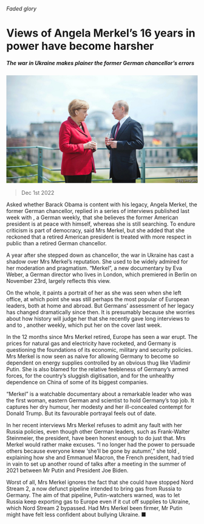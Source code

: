 ###### Faded glory

# Views of Angela Merkel’s 16 years in power have become harsher 

##### The war in Ukraine makes plainer the former German chancellor’s errors 

![image](images/20221203_EUP002.jpg) 

> Dec 1st 2022 

Asked whether Barack Obama is content with his legacy, Angela Merkel, the former German chancellor, replied in a series of interviews published last week with , a German weekly, that she believes the former American president is at peace with himself, whereas she is still searching. To endure criticism is part of democracy, said Mrs Merkel, but she added that she reckoned that a retired American president is treated with more respect in public than a retired German chancellor.

A year after she stepped down as chancellor, the war in Ukraine has cast a shadow over Mrs Merkel’s reputation. She used to be widely admired for her moderation and pragmatism. “Merkel”, a new documentary by Eva Weber, a German director who lives in London, which premiered in Berlin on November 23rd, largely reflects this view. 

On the whole, it paints a portrait of her as she was seen when she left office, at which point she was still perhaps the most popular of European leaders, both at home and abroad. But Germans’ assessment of her legacy has changed dramatically since then. It is presumably because she worries about how history will judge her that she recently gave long interviews to  and to , another weekly, which put her on the cover last week. 

In the 12 months since Mrs Merkel retired, Europe has seen a war erupt. The prices for natural gas and electricity have rocketed, and Germany is questioning the foundations of its economic, military and security policies. Mrs Merkel is now seen as naive for allowing Germany to become so dependent on energy supplies controlled by an obvious thug like Vladimir Putin. She is also blamed for the relative feebleness of Germany’s armed forces, for the country’s sluggish digitisation, and for the unhealthy dependence on China of some of its biggest companies.

“Merkel” is a watchable documentary about a remarkable leader who was the first woman, eastern German and scientist to hold Germany’s top job. It captures her dry humour, her modesty and her ill-concealed contempt for Donald Trump. But its favourable portrayal feels out of date. 

In her recent interviews Mrs Merkel refuses to admit any fault with her Russia policies, even though other German leaders, such as Frank-Walter Steinmeier, the president, have been honest enough to do just that. Mrs Merkel would rather make excuses. “I no longer had the power to persuade others because everyone knew ‘she’ll be gone by autumn’,” she told , explaining how she and Emmanuel Macron, the French president, had tried in vain to set up another round of talks after a meeting in the summer of 2021 between Mr Putin and President Joe Biden. 

Worst of all, Mrs Merkel ignores the fact that she could have stopped Nord Stream 2, a now defunct pipeline intended to bring gas from Russia to Germany. The aim of that pipeline, Putin-watchers warned, was to let Russia keep exporting gas to Europe even if it cut off supplies to Ukraine, which Nord Stream 2 bypassed. Had Mrs Merkel been firmer, Mr Putin might have felt less confident about bullying Ukraine. ■

